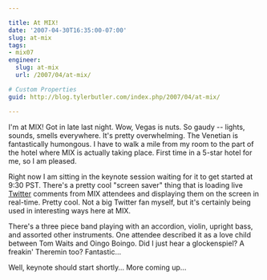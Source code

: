 ```yaml
---

title: At MIX!
date: '2007-04-30T16:35:00-07:00'
slug: at-mix
tags:
- mix07
engineer:
  slug: at-mix
  url: /2007/04/at-mix/

# Custom Properties
guid: http://blog.tylerbutler.com/index.php/2007/04/at-mix/

---
```


I'm at MIX! Got in late last night. Wow, Vegas is nuts. So gaudy -- lights,
sounds, smells everywhere. It's pretty overwhelming. The Venetian is
fantastically humongous. I have to walk a mile from my room to the part of the
hotel where MIX is actually taking place. First time in a 5-star hotel for me,
so I am pleased.

Right now I am sitting in the keynote session waiting for it to get started at
9:30 PST. There's a pretty cool "screen saver" thing that is loading live
[Twitter][1] comments from MIX attendees and displaying them on the screen in
real-time. Pretty cool. Not a big Twitter fan myself, but it's certainly being
used in interesting ways here at MIX.

There's a three piece band playing with an accordion, violin, upright bass,
and assorted other instruments. One attendee described it as a love child
between Tom Waits and Oingo Boingo. Did I just hear a glockenspiel? A freakin'
Theremin too? Fantastic…

Well, keynote should start shortly… More coming up...

   [1]: http://twitter.com/ ()

